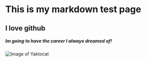 # This is my markdown test page
## I love github
##### Im going to have the career I always dreamed of!
![Image of Yaktocat](https://octodex.github.com/images/yaktocat.png)
